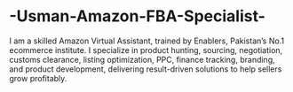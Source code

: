 # -Usman-Amazon-FBA-Specialist-
I am a skilled Amazon Virtual Assistant, trained by Enablers, Pakistan’s No.1 ecommerce institute. I specialize in product hunting, sourcing, negotiation, customs clearance, listing optimization, PPC, finance tracking, branding, and product development, delivering result-driven solutions to help sellers grow profitably.
